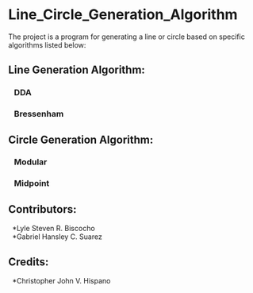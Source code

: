 # Line_Circle_Generation_Algorithm  
The project is a program for generating a line or circle based on specific algorithms listed below:
## Line Generation Algorithm:  
### &nbsp;&nbsp;&nbsp;DDA  
### &nbsp;&nbsp;&nbsp;Bressenham  
## Circle Generation Algorithm:  
### &nbsp;&nbsp;&nbsp;Modular  
### &nbsp;&nbsp;&nbsp;Midpoint  
  
  
## Contributors:  
&nbsp;&nbsp;*Lyle Steven R. Biscocho  
&nbsp;&nbsp;*Gabriel Hansley C. Suarez  
  
## Credits:  
&nbsp;&nbsp;*Christopher John V. Hispano
